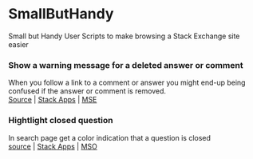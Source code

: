 # SmallButHandy
Small but Handy User Scripts to make browsing a Stack Exchange site easier


### Show a warning message for a deleted answer or comment
When you follow a link to a comment or answer you might end-up being confused if the answer or comment is removed.   
[Source](https://github.com/rschrieken/SmallButHandy/blob/master/CheckForExistingCorA.user.js) | [Stack Apps](https://stackapps.com/questions/7376/show-a-warning-message-for-a-deleted-answer-or-comment) | [MSE](https://meta.stackexchange.com/a/251236/158100)


### Hightlight closed question
In search page get a color indication that a question is closed  
[source](https://github.com/rschrieken/SmallButHandy/blob/master/christmasclosing.user.js) | [Stack Apps](https://stackapps.com/q/9032) | [MSO](https://meta.stackoverflow.com/a/345330)
 
